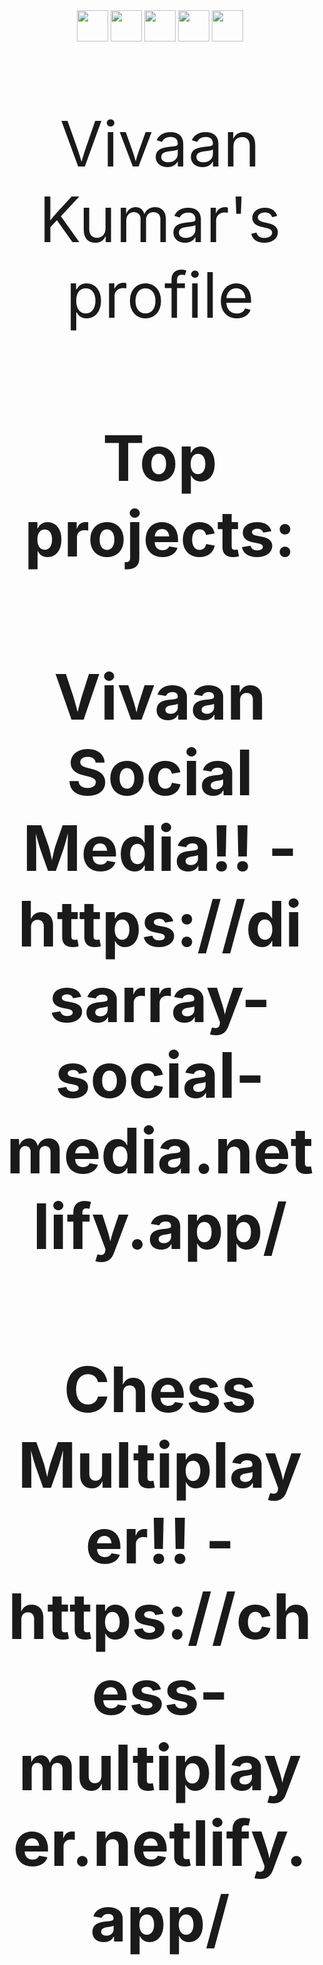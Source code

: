 <div id="header" align="center">
  <img src="https://upload.wikimedia.org/wikipedia/commons/4/4c/Typescript_logo_2020.svg" width="50px" height="50px"/>
  <img src="https://nextsoftware.io/files/images/logos/main/reactjs-logo.png" width="50px" height="50px"/>
  <img src="https://www.ictdemy.com/images/5728/nodejs_logo.png" width="50px" height="50px"/>
  <img src="https://raw.githubusercontent.com/isocpp/logos/master/cpp_logo.png" width="50px" height="50px"/>
  <img src="https://upload.wikimedia.org/wikipedia/commons/c/c3/Python-logo-notext.svg" width="50px" height="50px"/>
 
</div>

<p align="center" style="font-size: 100px">Vivaan Kumar's profile</p>

<h1 align="center" style="font-size: 100px">Top projects:</h1>
<h2 align="center" href="https://disarray-social-media.netlify.app/" style="font-size: 100px">Vivaan Social Media!! - https://disarray-social-media.netlify.app/</h2>
<h2 align="center" href="https://disarray-social-media.netlify.app/" style="font-size: 100px">Chess Multiplayer!! - https://chess-multiplayer.netlify.app/</h2>


